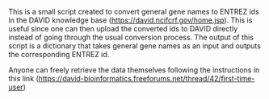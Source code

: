 This is a small script created to convert general gene names to ENTREZ ids in the DAVID knowledge base (https://david.ncifcrf.gov/home.jsp). This is useful since one can then upload the converted ids to DAVID directly instead of going through the usual conversion process. The output of this script is a dictionary that takes general gene names as an input and outputs the corresponding ENTREZ id.

Anyone can freely retrieve the data themselves following the instructions in this link (https://david-bioinformatics.freeforums.net/thread/42/first-time-user)
